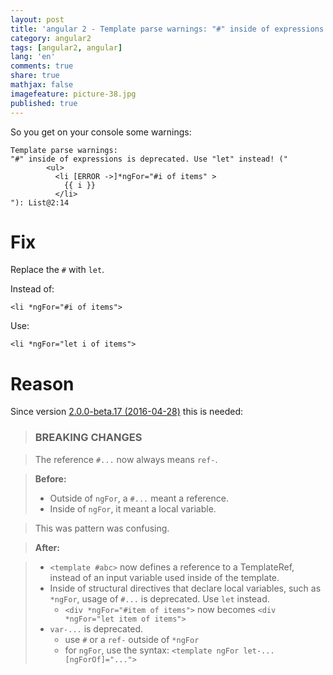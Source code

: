 ```yaml
---
layout: post
title: 'angular 2 - Template parse warnings: "#" inside of expressions is deprecated. Use "let" instead! (ngFor)'
category: angular2
tags: [angular2, angular]
lang: 'en'
comments: true
share: true
mathjax: false
imagefeature: picture-38.jpg
published: true
---
```


So you get on your console some warnings:

<!--more-->

```
Template parse warnings:
"#" inside of expressions is deprecated. Use "let" instead! ("
        <ul>
          <li [ERROR ->]*ngFor="#i of items" >
            {{ i }}
          </li>
"): List@2:14
```

# Fix

Replace the `#` with `let`.

Instead of:

```
<li *ngFor="#i of items">
```

Use:

```
<li *ngFor="let i of items">
```

# Reason

Since version [2.0.0-beta.17 (2016-04-28)](https://github.com/angular/angular/blob/master/CHANGELOG.md#200-beta17-2016-04-28) this is needed:

> ### BREAKING CHANGES

> The reference `#...` now always means `ref-`.

> **Before:**
> - Outside of `ngFor`, a `#...` meant a reference.
> - Inside of `ngFor`, it meant a local variable. 

> This was pattern was confusing.

> **After:**

> - `<template #abc>` now defines a reference to a TemplateRef, instead of an input variable used inside of the template.
> - Inside of structural directives that declare local variables, such as `*ngFor`, usage of `#...` is deprecated. Use `let` instead.
>   - `<div *ngFor="#item of items">` now becomes `<div *ngFor="let item of items">`
> - `var-...` is deprecated. 
>   - use `#` or a `ref-` outside of `*ngFor`
>   - for `ngFor`, use the syntax:  `<template ngFor let-... [ngForOf]="...">`


